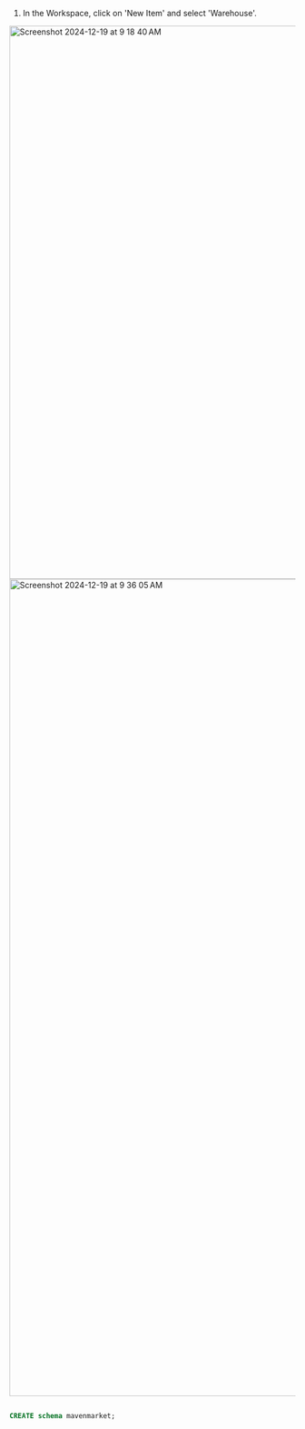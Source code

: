 1. In the Workspace, click on 'New Item' and select 'Warehouse'.
<img width="975" alt="Screenshot 2024-12-19 at 9 18 40 AM" src="https://github.com/user-attachments/assets/d681d0c0-30d9-48c9-8ce2-d86ed2b739a3" />

<img width="1440" alt="Screenshot 2024-12-19 at 9 36 05 AM" src="https://github.com/user-attachments/assets/8b8a0b20-27a9-4ef2-894a-4d400bba2a0c" />


```sql

CREATE schema mavenmarket;

```

